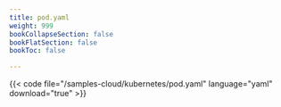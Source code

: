 ```yaml
---
title: pod.yaml
weight: 999
bookCollapseSection: false
bookFlatSection: false
bookToc: false

---
```


{{< code file="/samples-cloud/kubernetes/pod.yaml" language="yaml" download="true" >}}
